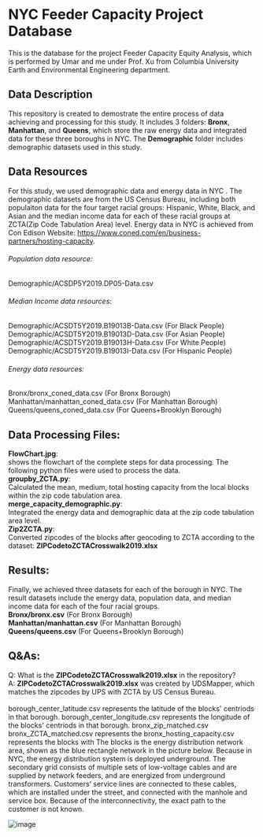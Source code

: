 # NYC Feeder Capacity Project Database
This is the database for the project Feeder Capacity Equity Analysis, which is performed by Umar and me under Prof. Xu from Columbia University Earth and Environmental Engineering department.

## Data Description
This repository is created to demostrate the entire process of data achieving and processing for this study. It includes 3 folders: **Bronx**, **Manhattan**, and **Queens**, which store the raw energy data and integrated data for these three boroughs in NYC. The **Demographic** folder includes demographic datasets used in this study.

## Data Resources
For this study, we used demographic data and energy data in NYC . The demographic datasets are from the US Census Bureau, including both populaiton data for the four target racial groups: Hispanic, White, Black, and Asian and the median income data for each of these racial groups at ZCTA(Zip Code Tabulation Area) level. Energy data in NYC is achieved from Con Edison Website: https://www.coned.com/en/business-partners/hosting-capacity. 

###### Population data resource:     
Demographic/ACSDP5Y2019.DP05-Data.csv <br />
###### Median Income data resources:
Demographic/ACSDT5Y2019.B19013B-Data.csv (For Black People) <br />
Demographic/ACSDT5Y2019.B19013D-Data.csv (For Asian People) <br />
Demographic/ACSDT5Y2019.B19013H-Data.csv (For White People) <br />
Demographic/ACSDT5Y2019.B19013I-Data.csv (For Hispanic People) <br />                              
###### Energy data resources:                       
Bronx/bronx_coned_data.csv (For Bronx Borough) <br />
Manhattan/manhattan_coned_data.csv (For Manhattan Borough) <br />
Queens/queens_coned_data.csv (For Queens+Brooklyn Borough) <br />

## Data Processing Files:
**FlowChart.jpg**:<br /> shows the flowchart of the complete steps for data processing. The following python files were used to process the data. <br />
**groupby_ZCTA.py**:<br /> Calculated the mean, medium, total hosting capacity from the local blocks within the zip code tabulation area. <br />
**merge_capacity_demographic.py**:<br /> Integrated the energy data and demographic data at the zip code tabulation area level. <br />
**Zip2ZCTA.py**:<br /> Converted zipcodes of the blocks after geocoding to ZCTA according to the dataset: **ZIPCodetoZCTACrosswalk2019.xlsx** <br />

## Results:
Finally, we achieved three datasets for each of the borough in NYC. The result datasets include the energy data, population data, and median income data for each of the four racial groups. <br />
**Bronx/bronx.csv** (For Bronx Borough) <br />
**Manhattan/manhattan.csv** (For Manhattan Borough) <br />
**Queens/queens.csv** (For Queens+Brooklyn Borough) <br />

## Q&As: 
Q: What is the **ZIPCodetoZCTACrosswalk2019.xlsx** in the repository? <br />
A: **ZIPCodetoZCTACrosswalk2019.xlsx** was created by UDSMapper, which matches the zipcodes by UPS with ZCTA by US Census Bureau. <br />
<br />
borough_center_latitude.csv represents the latitude of the blocks' centriods in that borough.
borough_center_longitude.csv represents the longitude of the blocks' centriods in that borough.
bronx_zip_matched.csv
bronx_ZCTA_matched.csv represents the 
bronx_hosting_capacity.csv represents the blocks with 
The blocks is the energy distribution network area, shown as the blue rectangle network in the picture below. Because in NYC, the energy distribution system is deployed underground. The secondary grid consists of multiple sets of low-voltage cables and are supplied by network feeders, and are energized from underground transformers. Customers’ service lines are connected to these cables, which are installed under the street, and connected with the manhole and service box. Because of the interconnectivity, the exact path to the customer is not known.

![image](https://user-images.githubusercontent.com/114182049/194950427-ce7a6712-b7c3-4a10-a0eb-09bb9df9cfd8.png)

